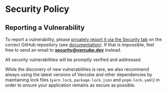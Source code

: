 # Security Policy

## Reporting a Vulnerability

To report a vulnerability, please [privately report it via the Security tab](https://github.com/vercube/vercube/security/advisories/new) on the correct GitHub repository (see [documentation](https://docs.github.com/en/code-security/security-advisories/guidance-on-reporting-and-writing-information-about-vulnerabilities/privately-reporting-a-security-vulnerability#privately-reporting-a-security-vulnerability)). If that is impossible, feel free to send an email to **security@vercube.dev** instead.

All security vulnerabilities will be promptly verified and addressed. 

While the discovery of new vulnerabilities is rare, we also recommend always using the latest versions of Vercube and other dependencies by maintaining lock files (`yarn.lock`, `package-lock.json` and `pnpm-lock.yaml`) in order to ensure your application remains as secure as possible.
